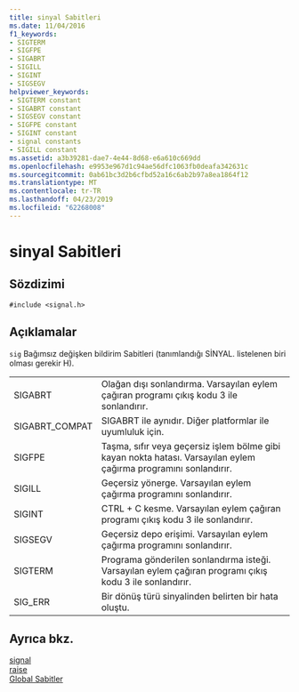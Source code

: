 ```yaml
---
title: sinyal Sabitleri
ms.date: 11/04/2016
f1_keywords:
- SIGTERM
- SIGFPE
- SIGABRT
- SIGILL
- SIGINT
- SIGSEGV
helpviewer_keywords:
- SIGTERM constant
- SIGABRT constant
- SIGSEGV constant
- SIGFPE constant
- SIGINT constant
- signal constants
- SIGILL constant
ms.assetid: a3b39281-dae7-4e44-8d68-e6a610c669dd
ms.openlocfilehash: e9953e967d1c94ae56dfc1063fb0deafa342631c
ms.sourcegitcommit: 0ab61bc3d2b6cfbd52a16c6ab2b97a8ea1864f12
ms.translationtype: MT
ms.contentlocale: tr-TR
ms.lasthandoff: 04/23/2019
ms.locfileid: "62268008"
---
```

# <a name="signal-constants"></a>sinyal Sabitleri

## <a name="syntax"></a>Sözdizimi

```
#include <signal.h>
```

## <a name="remarks"></a>Açıklamalar

`sig` Bağımsız değişken bildirim Sabitleri (tanımlandığı SİNYAL. listelenen biri olması gerekir H).

|||
|-|-|
|SIGABRT|Olağan dışı sonlandırma. Varsayılan eylem çağıran programı çıkış kodu 3 ile sonlandırır.  |
|SIGABRT_COMPAT|SIGABRT ile aynıdır. Diğer platformlar ile uyumluluk için.  |
|SIGFPE|Taşma, sıfır veya geçersiz işlem bölme gibi kayan nokta hatası. Varsayılan eylem çağırma programını sonlandırır.  |
|SIGILL|Geçersiz yönerge. Varsayılan eylem çağırma programını sonlandırır.  |
|SIGINT|CTRL + C kesme. Varsayılan eylem çağıran programı çıkış kodu 3 ile sonlandırır.  |
|SIGSEGV|Geçersiz depo erişimi. Varsayılan eylem çağırma programını sonlandırır.  |
|SIGTERM|Programa gönderilen sonlandırma isteği. Varsayılan eylem çağıran programı çıkış kodu 3 ile sonlandırır.  |
|SIG_ERR|Bir dönüş türü sinyalinden belirten bir hata oluştu.  |

## <a name="see-also"></a>Ayrıca bkz.

[signal](../c-runtime-library/reference/signal.md)<br/>
[raise](../c-runtime-library/reference/raise.md)<br/>
[Global Sabitler](../c-runtime-library/global-constants.md)
